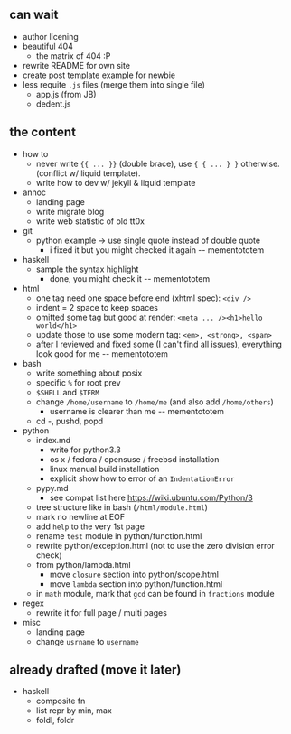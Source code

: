 can wait
--------

- author licening
- beautiful 404
    - the matrix of 404 :P
- rewrite README for own site
- create post template example for newbie
- less requite `.js` files (merge them into single file)
    - app.js (from JB)
    - dedent.js

the content
-----------

- how to
    - never write `{{ ... }}` (double brace), use `{ { ... } }` otherwise.
        (conflict w/ liquid template).
    - write how to dev w/ jekyll & liquid template
- annoc
    - landing page
    - write migrate blog
    - write web statistic of old tt0x
- git
    - python example -> use single quote instead of double quote
        - i fixed it but you might checked it again -- mementototem
- haskell
    - sample the syntax highlight
        - done, you might check it -- mementototem
- html
    - one tag need one space before end (xhtml spec): `<div />`
    - indent = 2 space to keep spaces
    - omitted some tag but good at render: `<meta ... /><h1>hello world</h1>`
    - update those to use some modern tag: `<em>, <strong>, <span>`
    - after I reviewed and fixed some (I can't find all issues), everything look good for me -- mementototem
- bash
    - write something about posix
    - specific `%` for root prev
    - `$SHELL` and `$TERM`
    - change `/home/username` to `/home/me` (and also add `/home/others`)
        - username is clearer than me -- mementototem
    - cd -, pushd, popd
- python
    - index.md
        - write for python3.3
        - os x / fedora / opensuse / freebsd installation
        - linux manual build installation
        - explicit show how to error of an `IndentationError`
    - pypy.md
        - see compat list here <https://wiki.ubuntu.com/Python/3>
    - tree structure like in bash (`/html/module.html`)
    - mark no newline at EOF
    - add `help` to the very 1st page
    - rename `test` module in python/function.html
    - rewrite python/exception.html (not to use the zero division error check)
    - from python/lambda.html
        - move `closure` section into python/scope.html
        - move `lambda` section into python/function.html
    - in `math` module, mark that `gcd` can be found in `fractions` module
- regex
    - rewrite it for full page / multi pages
- misc
    - landing page
    - change `usrname` to `username`


already drafted (move it later)
-------------------------------

- haskell
    - composite fn
    - list repr by min, max
    - foldl, foldr
